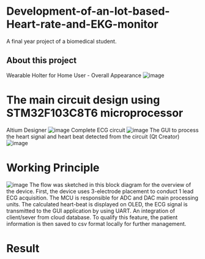 # Development-of-an-Iot-based-Heart-rate-and-EKG-monitor
A final year project of a biomedical student.
## About this project
Wearable Holter for Home User - Overall Appearance
![image](https://github.com/discoverycomputer/Development-of-an-Iot-based-Heart-rate-and-EKG-monitor-/assets/140111334/40549966-2e4e-4eba-94d8-34fd179081f4)
# The main circuit design using STM32F103C8T6 microprocessor 
Altium Designer
![image](https://github.com/discoverycomputer/Development-of-an-Iot-based-Heart-rate-and-EKG-monitor-/assets/140111334/96420b73-dd9c-477a-baae-5af555ddfd53)
Complete ECG circuit
![image](https://github.com/discoverycomputer/Development-of-an-Iot-based-Heart-rate-and-EKG-monitor-/assets/140111334/2eeb0b42-d11f-4454-89ae-a6610ee2dfe6)
The GUI to process the heart signal and heart beat detected from the circuit (Qt Creator)
![image](https://github.com/discoverycomputer/Development-of-an-Iot-based-Heart-rate-and-EKG-monitor-/assets/140111334/8e3171ab-567c-4345-b61b-d6fcd5d19bbf)
# Working Principle 
![image](https://github.com/discoverycomputer/Development-of-an-Iot-based-Heart-rate-and-EKG-monitor-/assets/140111334/8423f796-f7d7-401f-8946-ebe6b826715e)
The flow was sketched in this block diagram for the overview of the device. First, the device uses 3-electrode placement to conduct 1 lead ECG acquisition. The MCU is responsible for ADC and DAC main processing units. The calculated heart-beat is displayed on OLED, the ECG signal is transmitted to the GUI application by using UART. An integration of client/sever from cloud database. To qualify this feature, the patient information is then saved to csv format locally for further management.
# Result
